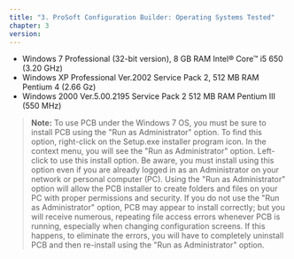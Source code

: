 ```yaml
---
title: "3. ProSoft Configuration Builder: Operating Systems Tested"
chapter: 3
version: 
---
```


* Windows 7 Professional (32-bit version), 8 GB RAM Intel® Core™ i5 650 (3.20 GHz)
* Windows XP Professional Ver.2002 Service Pack 2, 512 MB RAM Pentium 4 (2.66 Gz)
* Windows 2000 Ver.5.00.2195 Service Pack 2 512 MB RAM Pentium III (550 MHz)

>**Note:** To use PCB under the Windows 7 OS, you must be sure to install PCB using the "Run as Administrator" option. To find this option, right-click on the Setup.exe installer program icon. In the context menu, you will see the "Run as Administrator" option. Left-click to use this install option. Be aware, you must install using this option even if you are already logged in as an Administrator on your network or personal computer (PC). Using the "Run as Administrator" option will allow the PCB installer to create folders and files on your PC with proper permissions and security. If you do not use the "Run as Administrator" option, PCB may appear to install correctly; but you will receive numerous, repeating file access errors whenever PCB is running, especially when changing configuration screens. If this happens, to eliminate the errors, you will have to completely uninstall PCB and then re-install using the "Run as Administrator" option.
